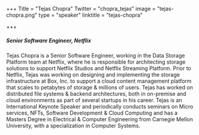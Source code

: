 +++
Title = "Tejas Chopra"
Twitter = "chopra_tejas"
image = "tejas-chopra.png"
type = "speaker"
linktitle = "tejas-chopra"

+++

##### Senior Software Engineer, Netflix

Tejas Chopra is a Senior Software Engineer, working in the Data Storage Platform team at Netflix, where he is responsible for architecting storage solutions to support Netflix Studios and Netflix Streaming Platform. Prior to Netflix, Tejas was working on designing and implementing the storage infrastructure at Box, Inc. to support a cloud content management platform that scales to petabytes of storage & millions of users. Tejas has worked on distributed file systems & backend architectures, both in on-premise and cloud environments as part of several startups in his career. Tejas is an International Keynote Speaker and periodically conducts seminars on Micro services, NFTs, Software Development & Cloud Computing and has a Masters Degree in Electrical & Computer Engineering from Carnegie Mellon University, with a specialization in Computer Systems.